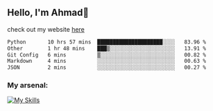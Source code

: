 
## Hello, I'm Ahmad👋

check out my website [here](https://ahmadalwi.com/)

<!--START_SECTION:waka-->

```txt
Python       10 hrs 57 mins  █████████████████████░░░░   83.96 %
Other        1 hr 48 mins    ███▒░░░░░░░░░░░░░░░░░░░░░   13.91 %
Git Config   6 mins          ▒░░░░░░░░░░░░░░░░░░░░░░░░   00.82 %
Markdown     4 mins          ░░░░░░░░░░░░░░░░░░░░░░░░░   00.63 %
JSON         2 mins          ░░░░░░░░░░░░░░░░░░░░░░░░░   00.27 %
```

<!--END_SECTION:waka-->

### My arsenal:

[![My Skills](https://skillicons.dev/icons?i=js,ts,py,go,react,nextjs,svelte,nodejs,django,tailwind,html,css,sass,firebase,mongodb,postgres,mysql,redis,git,github,docker,vscode,figma,godot)](https://skillicons.dev)
